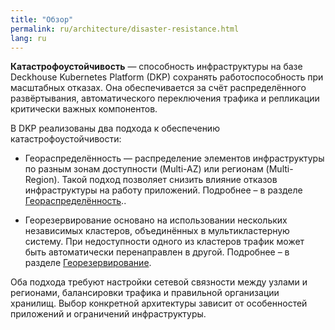 ```yaml
---
title: "Обзор"
permalink: ru/architecture/disaster-resistance.html
lang: ru
---
```


**Катастрофоустойчивость** — способность инфраструктуры на базе Deckhouse Kubernetes Platform (DKP) сохранять работоспособность при масштабных отказах. Она обеспечивается за счёт распределённого развёртывания, автоматического переключения трафика и репликации критически важных компонентов.

В DKP реализованы два подхода к обеспечению катастрофоустойчивости:

- Геораспределённость — распределение элементов инфраструктуры по разным зонам доступности (Multi-AZ) или регионам (Multi-Region). Такой подход позволяет снизить влияние отказов инфраструктуры на работу приложений. Подробнее – в разделе [Геораспределённость](../architecture/geo-distribution.html)..

- Георезервирование основано на использовании нескольких независимых кластеров, объединённых в мультикластерную систему. При недоступности одного из кластеров трафик может быть автоматически перенаправлен в другой. Подробнее – в разделе [Георезервирование](../architecture/geo-reserving.html).

Оба подхода требуют настройки сетевой связности между узлами и регионами, балансировки трафика и правильной организации хранилищ.
Выбор конкретной архитектуры зависит от особенностей приложений и ограничений инфраструктуры.
